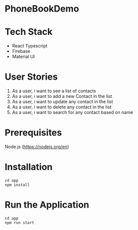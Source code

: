 # PhoneBookDemo
# Tech Stack
- React Typescript
- Firebase
- Material UI
  
# User Stories
1. As a user, i want to see a list of contacts
2. As a user, i want to add a new Contact in the list
3. As a user, i want to update any contact in the list
4. As a user, i want to delete any contact in the list
5. As a user, i want to search for any contact based on name

# Prerequisites
Node.js (https://nodejs.org/en)
   
# Installation
```
cd app
npm install
```

# Run the Application
```
cd app
npm run start
```
